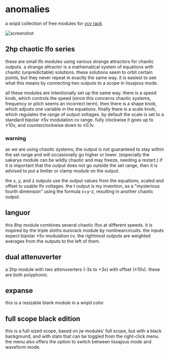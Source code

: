 # anomalies
a wiqid collection of free modules for [vcv rack](https://vcvrack.com/)

![screenshot](https://github.com/wiqid/anomalies/blob/master/img/anomalies-110.jpg)

## 2hp chaotic lfo series

these are small lfo modules using various strange attractors for chaotic
outputs. a strange attractor is a mathematical system of equations with chaotic
(unpredictable) solutions. these solutions seem to orbit certain points, but
they never repeat in exactly the same way. it is easiest to see what this means
by connecting two outputs to a scope in lissajous mode.

all these modules are intentionally set up the same way. there is a speed knob,
which controls the speed (since this concerns chaotic systems, frequency or
pitch seems an incorrect term). then there is a shape knob, which adjusts one
variable in the equations. finally there is a scale knob, which regulates the
range of output voltages. by default the scale is set to a standard bipolar ±5v
modulation cv range. fully clockwise it goes up to ±10v, and counterclockwise
down to ±0.1v.

### warning

as we are using chaotic systems, the output is not guaranteed to stay within the
set range and will occasionally go higher or lower. (especially the sakarya
module can be wildly chaotic and may freeze, needing a restart.) if it is
important that the output does not go outside the set range, then it is advised
to put a limiter or clamp module on the output.

the x, y, and z outputs use the output values from the equations, scaled and
offset to usable lfo voltages. the t output is my invention, as a "mysterious
fourth dimension" using the formula x+y-z, resulting in another chaotic
output.

## languor

this 8hp module combines several chaotic lfos at different speeds.
it is inspired by the triple sloths eurorack module by nonlinearcircuits.
the inputs expect bipolar ±5v modulation cv. the rightmost outputs are weighted
averages from the outputs to the left of them.

## dual attenuverter

a 2hp module with two attenuverters (-3x to +3x) with offset (±10v).
these are both polyphonic.

## expanse

this is a resizable blank module in a wiqid color.

## full scope black edition

this is a full-sized scope, based on jw modules' full scope, but with a black
background, and with stats that can be toggled from the right-click menu. the
menu also offers the option to switch between lissajous mode and waveform mode.
